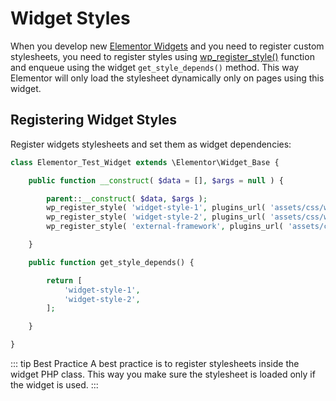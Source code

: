 # Widget Styles

When you develop new [Elementor Widgets](/widgets/) and you need to register custom stylesheets, you need to register styles using [wp_register_style()](https://developer.wordpress.org/reference/functions/wp_register_style/) function and enqueue using the widget `get_style_depends()` method. This way Elementor will only load the stylesheet dynamically only on pages using this widget.

## Registering Widget Styles

Register widgets stylesheets and set them as widget dependencies:

```php
class Elementor_Test_Widget extends \Elementor\Widget_Base {

	public function __construct( $data = [], $args = null ) {

		parent::__construct( $data, $args );
		wp_register_style( 'widget-style-1', plugins_url( 'assets/css/widget-style-1.css', __FILE__ ) );
		wp_register_style( 'widget-style-2', plugins_url( 'assets/css/widget-style-2.css', __FILE__ ), [ 'external-framework' ] );
		wp_register_style( 'external-framework', plugins_url( 'assets/css/libs/external-framework.css', __FILE__ ) );

	}

	public function get_style_depends() {

		return [
			'widget-style-1',
			'widget-style-2',
		];

	}

}
```

::: tip Best Practice
A best practice is to register stylesheets inside the widget PHP class. This way you make sure the stylesheet is loaded only if the widget is used.
:::
